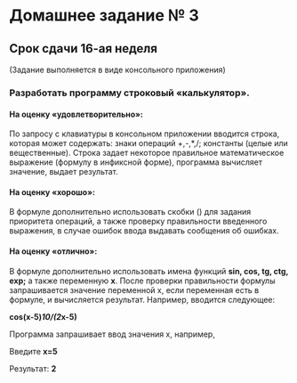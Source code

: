 # Домашнее задание № 3

## Срок сдачи 16-ая неделя
(Задание выполняется в виде консольного приложения)

### Разработать программу строковый «калькулятор».

#### На оценку **«удовлетворительно»**:

По запросу с клавиатуры в консольном приложении вводится строка, которая может содержать: знаки операций +,-,*,/; константы (целые или вещественные). Строка задает некоторое правильное математическое выражение (формулу в инфиксной форме), программа вычисляет значение, выдает результат.

#### На оценку **«хорошо»**:

В формуле дополнительно использовать скобки () для задания приоритета операций, а также проверку правильности введенного выражения, в случае ошибок ввода выдавать сообщения об ошибках.

#### На оценку **«отлично»**:

В формуле дополнительно использовать имена функций **sin, cos, tg, ctg, exp;** а также переменную **x**. После проверки правильности формулы запрашивается значение переменной x, если переменная есть в формуле, и вычисляется результат. Например, вводится следующее: 

**cos(x-5)*10/(2*x-5)**

Программа запрашивает ввод значения x, например,

Введите **x=5**

Результат: **2**
